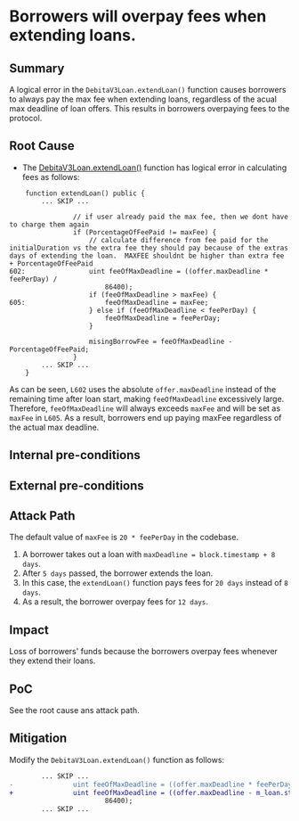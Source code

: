# Borrowers will overpay fees when extending loans.

## Summary
A logical error in the `DebitaV3Loan.extendLoan()` function causes borrowers to always pay the max fee when extending loans, regardless of the acual max deadline of loan offers. This results in borrowers overpaying fees to the protocol.

## Root Cause
- The [DebitaV3Loan.extendLoan()](https://github.com/sherlock-audit/2024-11-debita-finance-v3/blob/main/Debita-V3-Contracts/contracts/DebitaV3Loan.sol#L547-L664) function has logical error in calculating fees as follows:
```solidity
    function extendLoan() public {
        ... SKIP ...

                // if user already paid the max fee, then we dont have to charge them again
                if (PorcentageOfFeePaid != maxFee) {
                    // calculate difference from fee paid for the initialDuration vs the extra fee they should pay because of the extras days of extending the loan.  MAXFEE shouldnt be higher than extra fee + PorcentageOfFeePaid
602:                uint feeOfMaxDeadline = ((offer.maxDeadline * feePerDay) /
                        86400);
                    if (feeOfMaxDeadline > maxFee) {
605:                    feeOfMaxDeadline = maxFee;
                    } else if (feeOfMaxDeadline < feePerDay) {
                        feeOfMaxDeadline = feePerDay;
                    }

                    misingBorrowFee = feeOfMaxDeadline - PorcentageOfFeePaid;
                }
        ... SKIP ...
    }
```
As can be seen, `L602` uses the absolute `offer.maxDeadline` instead of the remaining time after loan start, making `feeOfMaxDeadline` excessively large. Therefore, `feeOfMaxDeadline` will always exceeds `maxFee` and will be set as `maxFee` in `L605`. As a result, borrowers end up paying maxFee regardless of the actual max deadline.

## Internal pre-conditions

## External pre-conditions

## Attack Path
The default value of `maxFee` is `20 * feePerDay` in the codebase.
1. A borrower takes out a loan with `maxDeadline = block.timestamp + 8 days`.
2. After `5 days` passed, the borrower extends the loan.
3. In this case, the `extendLoan()` function pays fees for `20 days` instead of `8 days`.
4. As a result, the borrower overpay fees for `12 days`.

## Impact
Loss of borrowers' funds because the borrowers overpay fees whenever they extend their loans.

## PoC
See the root cause ans attack path.

## Mitigation
Modify the `DebitaV3Loan.extendLoan()` function as follows:
```diff
        ... SKIP ...
-               uint feeOfMaxDeadline = ((offer.maxDeadline * feePerDay) /
+               uint feeOfMaxDeadline = ((offer.maxDeadline - m_loan.startedAt) * feePerDay /
                        86400);
        ... SKIP ...
```
